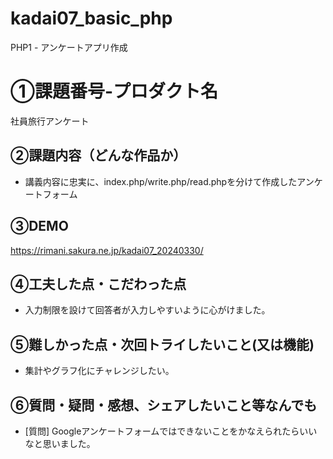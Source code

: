 # kadai07_basic_php
PHP1 - アンケートアプリ作成
# ①課題番号-プロダクト名
社員旅行アンケート

## ②課題内容（どんな作品か）
- 講義内容に忠実に、index.php/write.php/read.phpを分けて作成したアンケートフォーム

## ③DEMO
https://rimani.sakura.ne.jp/kadai07_20240330/

## ④工夫した点・こだわった点
- 入力制限を設けて回答者が入力しやすいように心がけました。

## ⑤難しかった点・次回トライしたいこと(又は機能)
- 集計やグラフ化にチャレンジしたい。

## ⑥質問・疑問・感想、シェアしたいこと等なんでも
- [質問] Googleアンケートフォームではできないことをかなえられたらいいなと思いました。
